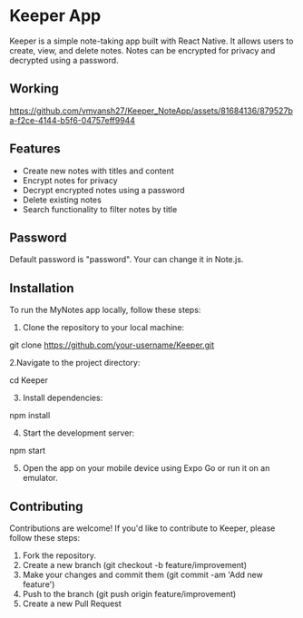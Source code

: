 # Keeper App

Keeper is a simple note-taking app built with React Native. It allows users to create, view, and delete notes. Notes can be encrypted for privacy and decrypted using a password.

## Working

https://github.com/vmvansh27/Keeper_NoteApp/assets/81684136/879527ba-f2ce-4144-b5f6-04757eff9944

## Features

- Create new notes with titles and content
- Encrypt notes for privacy
- Decrypt encrypted notes using a password
- Delete existing notes
- Search functionality to filter notes by title

## Password
Default password is "password". Your can change it in Note.js.

## Installation

To run the MyNotes app locally, follow these steps:

1. Clone the repository to your local machine:

git clone https://github.com/your-username/Keeper.git

2.Navigate to the project directory:

cd Keeper

3. Install dependencies:

npm install

4. Start the development server:

npm start

5. Open the app on your mobile device using Expo Go or run it on an emulator.

## Contributing
Contributions are welcome! If you'd like to contribute to Keeper, please follow these steps:

1. Fork the repository.
2. Create a new branch (git checkout -b feature/improvement)
3. Make your changes and commit them (git commit -am 'Add new feature')
4. Push to the branch (git push origin feature/improvement)
5. Create a new Pull Request

